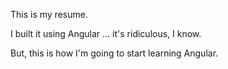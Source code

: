 This is my resume.

I built it using Angular ... it's ridiculous, I know.

But, this is how I'm going to start learning Angular.
